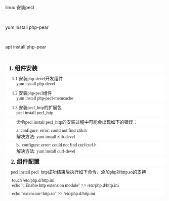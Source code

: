 <p>
	linux 安装pecl&nbsp;
</p>
<p>
	<br />
</p>
<p>
	yum install php-pear
</p>
<p>
	<br />
</p>
<p>
	apt install php-pear
</p>
<p>
	<br />
</p>
<p>
	<p style="margin-top:0px;margin-bottom:10px;padding:0px;border:0px;font-size:13px;background:#FFFFFF;font-family:&quot;white-space:normal;">
		<span style="margin:0px;padding:0px;border:0px;font-size:14px;background:transparent;">&nbsp;&nbsp;</span><span style="margin:0px;padding:0px;border:0px;font-size:18px;background:transparent;">&nbsp;<strong>1. 组件安装</strong></span>
	</p>
	<p style="margin-top:0px;margin-bottom:10px;padding:0px;border:0px;font-size:13px;background:#FFFFFF;font-family:&quot;white-space:normal;">
		<span style="margin:0px;padding:0px;border:0px;font-size:14px;background:transparent;">&nbsp;&nbsp;&nbsp;&nbsp;&nbsp; 1.1 安装php-devel开发组件</span><br />
<span style="margin:0px;padding:0px;border:0px;font-size:14px;background:transparent;">&nbsp;&nbsp;&nbsp;&nbsp;&nbsp;&nbsp;&nbsp;&nbsp;&nbsp; yum install php-devel</span>
	</p>
	<p style="margin-top:0px;margin-bottom:10px;padding:0px;border:0px;font-size:13px;background:#FFFFFF;font-family:&quot;white-space:normal;">
		<span style="margin:0px;padding:0px;border:0px;font-size:14px;background:transparent;">&nbsp;&nbsp;&nbsp;&nbsp;&nbsp; 1.2 安装php-pecl组件</span><br />
<span style="margin:0px;padding:0px;border:0px;font-size:14px;background:transparent;">&nbsp;&nbsp;&nbsp;&nbsp;&nbsp;&nbsp;&nbsp;&nbsp;&nbsp; yum install php-pecl-memcache</span>
	</p>
	<p style="margin-top:0px;margin-bottom:10px;padding:0px;border:0px;font-size:13px;background:#FFFFFF;font-family:&quot;white-space:normal;">
		<span style="margin:0px;padding:0px;border:0px;font-size:14px;background:transparent;">&nbsp;&nbsp;&nbsp;&nbsp;&nbsp; 1.3 安装pecl_http的扩展包</span><br />
<span style="margin:0px;padding:0px;border:0px;font-size:14px;background:transparent;">&nbsp;&nbsp;&nbsp;&nbsp;&nbsp;&nbsp;&nbsp;&nbsp;&nbsp; pecl install pecl_http</span>
	</p>
	<p style="margin-top:0px;margin-bottom:10px;padding:0px;border:0px;font-size:13px;background:#FFFFFF;font-family:&quot;white-space:normal;">
		<span style="margin:0px;padding:0px;border:0px;font-size:14px;background:transparent;">&nbsp;&nbsp;&nbsp;&nbsp;&nbsp;&nbsp;&nbsp;&nbsp;&nbsp; 命令pecl install pecl_http的安装过程中可能会出现如下的错误：</span>
	</p>
	<p style="margin-top:0px;margin-bottom:10px;padding:0px;border:0px;font-size:13px;background:#FFFFFF;font-family:&quot;white-space:normal;">
		<span style="margin:0px;padding:0px;border:0px;font-size:14px;background:transparent;">&nbsp;&nbsp;&nbsp;&nbsp;&nbsp;&nbsp; &nbsp;&nbsp; a. configure: error: could not find zlib.h</span><br />
<span style="margin:0px;padding:0px;border:0px;font-size:14px;background:transparent;">&nbsp;&nbsp;&nbsp;&nbsp;&nbsp;&nbsp;&nbsp;&nbsp;&nbsp; 解决方法: yum install zlib-devel</span>
	</p>
	<p style="margin-top:0px;margin-bottom:10px;padding:0px;border:0px;font-size:13px;background:#FFFFFF;font-family:&quot;white-space:normal;">
		<span style="margin:0px;padding:0px;border:0px;font-size:14px;background:transparent;">&nbsp;&nbsp;&nbsp;&nbsp;&nbsp;&nbsp;&nbsp;&nbsp;&nbsp; b.&nbsp; configure: error: could not find curl/curl.h</span><br />
<span style="margin:0px;padding:0px;border:0px;font-size:14px;background:transparent;">&nbsp;&nbsp;&nbsp;&nbsp;&nbsp;&nbsp;&nbsp;&nbsp;&nbsp; 解决方法: yum install curl-devel</span>
	</p>
	<p style="margin-top:0px;margin-bottom:10px;padding:0px;border:0px;font-size:13px;background:#FFFFFF;font-family:&quot;white-space:normal;">
		<span style="margin:0px;padding:0px;border:0px;font-size:18px;background:transparent;">&nbsp;&nbsp;&nbsp;&nbsp;<strong>2. 组件配置</strong></span>
	</p>
	<p style="margin-top:0px;margin-bottom:10px;padding:0px;border:0px;font-size:13px;background:#FFFFFF;font-family:&quot;white-space:normal;">
		<span style="margin:0px;padding:0px;border:0px;font-size:14px;background:transparent;">&nbsp;&nbsp;&nbsp;&nbsp; pecl install pecl_http成功结束后执行如下命令，添加php对http.so的支持</span>
	</p>
	<p style="margin-top:0px;margin-bottom:10px;padding:0px;border:0px;font-size:13px;background:#FFFFFF;font-family:&quot;white-space:normal;">
		<span style="margin:0px;padding:0px;border:0px;font-size:14px;background:transparent;">&nbsp;&nbsp;&nbsp;&nbsp;&nbsp; touch /etc/php.d/http.ini</span><br />
<span style="margin:0px;padding:0px;border:0px;font-size:14px;background:transparent;">&nbsp;&nbsp;&nbsp;&nbsp;&nbsp; echo "; Enable http extension module" &gt;&gt; /etc/php.d/http.ini</span>
	</p>
	<p style="margin-top:0px;margin-bottom:10px;padding:0px;border:0px;font-size:13px;background:#FFFFFF;font-family:&quot;white-space:normal;">
		<span style="margin:0px;padding:0px;border:0px;font-size:14px;background:transparent;">&nbsp;&nbsp;&nbsp;&nbsp;&nbsp; echo "extension=http.so" &gt;&gt; /etc/php.d/http.ini</span>
	</p>
</p>